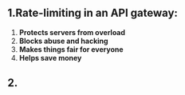 
## 1.Rate-limiting in an API gateway:

1.  **Protects servers from overload**
2.  **Blocks abuse and hacking**
3.  **Makes things fair for everyone**  
4.  **Helps save money**

## 2.
